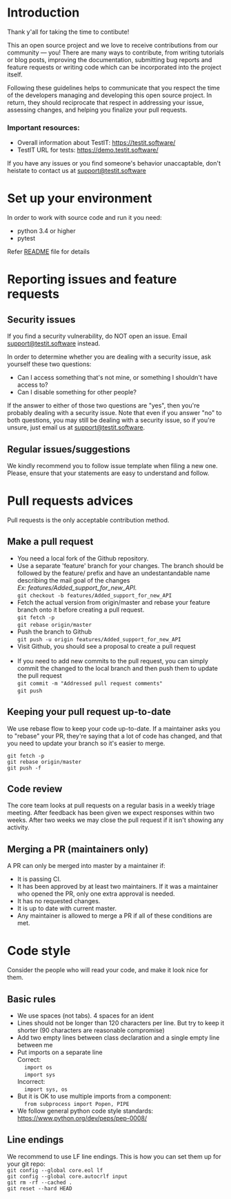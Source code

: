 # Introduction
Thank y'all for taking the time to contibute!

This an open source project and we love to receive contributions from our community — you! There are many ways to contribute, from writing tutorials or blog posts, improving the documentation, submitting bug reports and feature requests or writing code which can be incorporated into the project itself.

Following these guidelines helps to communicate that you respect the time of the developers managing and developing this open source project. In return, they should reciprocate that respect in addressing your issue, assessing changes, and helping you finalize your pull requests.

### Important resources:
 - Overall information about TestIT: <https://testit.software/>
 - TestIT URL for tests: <https://demo.testit.software/>

If you have any issues or you find someone's behavior unaccaptable, don't heistate to contact us at <support@testit.software>

# Set up your environment
In order to work with source code and run it you need:
 - python 3.4 or higher
 - pytest

Refer [README](README.rst) file for details

# Reporting issues and feature requests
## Security issues
If you find a security vulnerability, do NOT open an issue. Email <support@testit.software> instead.

In order to determine whether you are dealing with a security issue, ask yourself these two questions:

 - Can I access something that's not mine, or something I shouldn't have access to?
 - Can I disable something for other people?

If the answer to either of those two questions are "yes", then you're probably dealing with a security issue. Note that even if you answer "no" to both questions, you may still be dealing with a security issue, so if you're unsure, just email us at <support@testit.software>.

## Regular issues/suggestions
We kindly recommend you to follow issue template when filing a new one. Please, ensure that your statements are easy to understand and follow.

# Pull requests advices
Pull requests is the only acceptable contribution method.

## Make a pull request
 - You need a local fork of the Github repository.
 - Use a separate 'feature' branch for your changes. The branch should be followed by the feature/ prefix and have an undestantandable name describing the mail goal of the changes<br>
<i>Ex: features/Added_support_for_new_API.</i><br>
    `git checkout -b features/Added_support_for_new_API`
 - Fetch the actual version from origin/master and rebase your feature branch onto it before creating a pull request.<br>
    `git fetch -p`<br>
    `git rebase origin/master`
 - Push the branch to Github<br>
    `git push -u origin features/Added_support_for_new_API`
 - Visit Github, you should see a proposal to create a pull request
 <br><br>
 - If you need to add new commits to the pull request, you can simply commit the changed to the local branch and then push them to update the pull request<br>
    `git commit -m "Addressed pull request comments"`<br>
    `git push`

## Keeping your pull request up-to-date
We use rebase flow to keep your code up-to-date. If a maintainer asks you to "rebase" your PR, they're saying that a lot of code has changed, and that you need to update your branch so it's easier to merge.

`git fetch -p`<br>
`git rebase origin/master`<br>
`git push -f`

## Code review
The core team looks at pull requests on a regular basis in a weekly triage meeting. After feedback has been given we expect responses within two weeks. After two weeks we may close the pull request if it isn't showing any activity.

## Merging a PR (maintainers only)
A PR can only be merged into master by a maintainer if:

 - It is passing CI.
 - It has been approved by at least two maintainers. If it was a maintainer who opened the PR, only one extra approval is needed.
 - It has no requested changes.
 - It is up to date with current master.
 - Any maintainer is allowed to merge a PR if all of these conditions are met.

# Code style
Consider the people who will read your code, and make it look nice for them.
## Basic rules
 - We use spaces (not tabs). 4 spaces for an ident
 - Lines should not be longer than 120 characters per line. But try to keep it shorter (90 characters are reasonable compromise)
 - Add two empty lines between class declaration and a single empty line between me
 - Put imports on a separate line<br>
Correct:<br>
&nbsp;&nbsp;&nbsp;&nbsp;`import os`<br>
&nbsp;&nbsp;&nbsp;&nbsp;`import sys`<br>
Incorrect: <br>
&nbsp;&nbsp;&nbsp;&nbsp;`import sys, os`
 - But it is OK to use multiple imports from a component:<br>
&nbsp;&nbsp;&nbsp;&nbsp;`from subprocess import Popen, PIPE`
 - We follow general python code style standards: <https://www.python.org/dev/peps/pep-0008/>

## Line endings
We recommend to use LF line endings. This is how you can set them up for your git repo:<br>
`git config --global core.eol lf`<br>
`git config --global core.autocrlf input`<br>
`git rm -rf --cached .`<br>
`git reset --hard HEAD`
